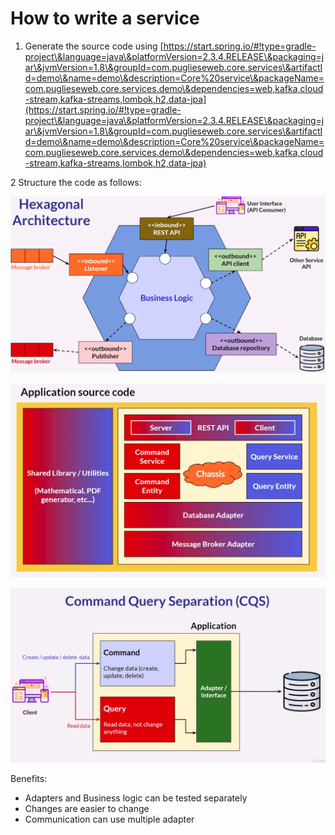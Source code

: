 # How to write a service

1. Generate the source code using [https://start.spring.io/#!type=gradle-project\&language=java\&platformVersion=2.3.4.RELEASE\&packaging=jar\&jvmVersion=1.8\&groupId=com.puglieseweb.core.services\&artifactId=demo\&name=demo\&description=Core%20service\&packageName=com.puglieseweb.core.services.demo\&dependencies=web,kafka,cloud-stream,kafka-streams,lombok,h2,data-jpa](https://start.spring.io/#!type=gradle-project\&language=java\&platformVersion=2.3.4.RELEASE\&packaging=jar\&jvmVersion=1.8\&groupId=com.puglieseweb.core.services\&artifactId=demo\&name=demo\&description=Core%20service\&packageName=com.puglieseweb.core.services.demo\&dependencies=web,kafka,cloud-stream,kafka-streams,lombok,h2,data-jpa)

2 Structure the code as follows:

![](<../../.gitbook/assets/image (3) (1) (1) (1) (1).png>)

![](<../../.gitbook/assets/image (4) (1) (1) (1).png>)

![](<../../.gitbook/assets/image (6) (1) (1).png>)

Benefits:

* Adapters and Business logic can be tested separately
* Changes are easier to change
* Communication can use multiple adapter
